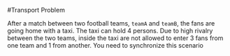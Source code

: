 #Transport Problem

After a match between two football teams, `teamA` and `teamB`, the fans are going home with a taxi. The taxi can hold 4 
persons. Due to high rivalry between the two teams, inside the taxi are not allowed to enter 3 fans from one team and 1 
from another. You need to synchronize this scenario
